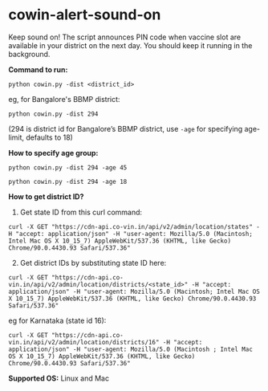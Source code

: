 # cowin-alert-sound-on

Keep sound on! The script announces PIN code when vaccine slot are available in your district on the next day.
You should keep it running in the background.


**Command to run:**

```python cowin.py -dist <district_id>```

eg, for Bangalore's BBMP district:

```python cowin.py -dist 294```

(294 is district id for Bangalore’s BBMP district, use `-age` for specifying age-limit, defaults to 18)

**How to specify age group:**

```python cowin.py -dist 294 -age 45```

```python cowin.py -dist 294 -age 18```

**How to get district ID?**

1. Get state ID from this curl command:

```curl -X GET "https://cdn-api.co-vin.in/api/v2/admin/location/states" -H "accept: application/json" -H "user-agent: Mozilla/5.0 (Macintosh; Intel Mac OS X 10_15_7) AppleWebKit/537.36 (KHTML, like Gecko) Chrome/90.0.4430.93 Safari/537.36"```

2. Get district IDs by substituting state ID here:

```curl -X GET "https://cdn-api.co-vin.in/api/v2/admin/location/districts/<state_id>" -H "accept: application/json" -H "user-agent: Mozilla/5.0 (Macintosh; Intel Mac OS X 10_15_7) AppleWebKit/537.36 (KHTML, like Gecko) Chrome/90.0.4430.93 Safari/537.36"```

eg for Karnataka (state id 16):

```curl -X GET "https://cdn-api.co-vin.in/api/v2/admin/location/districts/16" -H "accept: application/json" -H "user-agent: Mozilla/5.0 (Macintosh ; Intel Mac OS X 10_15_7) AppleWebKit/537.36 (KHTML, like Gecko) Chrome/90.0.4430.93 Safari/537.36"```


**Supported OS:** Linux and Mac
